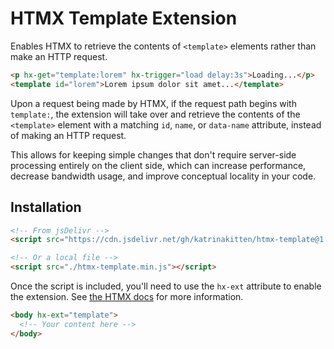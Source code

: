 # HTMX Template Extension
 
Enables HTMX to retrieve the contents of `<template>` elements rather than make an HTTP request.

```html
<p hx-get="template:lorem" hx-trigger="load delay:3s">Loading...</p>
<template id="lorem">Lorem ipsum dolor sit amet...</template>
```

Upon a request being made by HTMX, if the request path begins with `template:`, the extension will take over and retrieve the contents of the `<template>` element with a matching `id`, `name`, or `data-name` attribute, instead of making an HTTP request. 

This allows for keeping simple changes that don't require server-side processing entirely on the client side, which can increase performance, decrease bandwidth usage, and improve conceptual locality in your code.

## Installation
```html
<!-- From jsDelivr -->
<script src="https://cdn.jsdelivr.net/gh/katrinakitten/htmx-template@1.0.1/htmx-template.min.js"></script>

<!-- Or a local file -->
<script src="./htmx-template.min.js"></script>
```

Once the script is included, you'll need to use the `hx-ext` attribute to enable the extension. See [the HTMX docs](https://htmx.org/extensions/) for more information.
```html
<body hx-ext="template">
  <!-- Your content here -->
</body>
```
